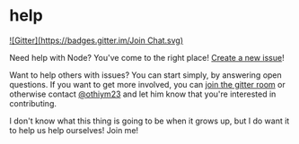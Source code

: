 help
====
[![Gitter](https://badges.gitter.im/Join Chat.svg)](https://gitter.im/node-forward/help?utm_source=badge&utm_medium=badge&utm_campaign=pr-badge&utm_content=badge)

Need help with Node? You've come to the right place! [Create a new issue](https://github.com/node-forward/help/issues/new)!

Want to help others with issues? You can start simply, by answering open questions. If you want to get more involved, you can [join the gitter room](https://gitter.im/node-forward/help) or otherwise contact [@othiym23](https://github.com/othiym23) and let him know that you're interested in contributing.

I don't know what this thing is going to be when it grows up, but I do want it to help us help ourselves! Join me!
